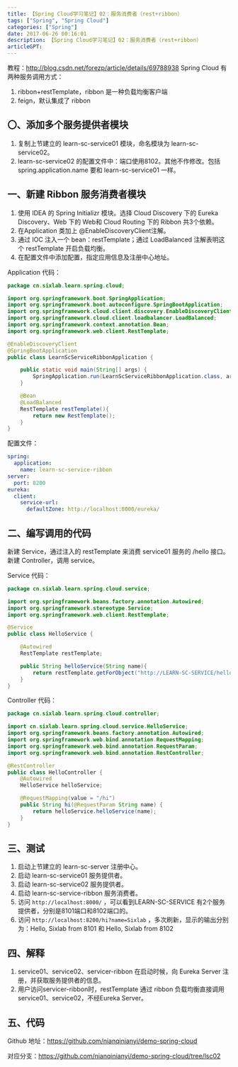 ```yaml
---
title: 【Spring Cloud学习笔记】02：服务消费者（rest+ribbon）
tags: ["Spring", "Spring Cloud"]
categories: ["Spring"]
date: 2017-06-26 00:16:01
description: 【Spring Cloud学习笔记】02：服务消费者（rest+ribbon）
articleGPT: 
---
```


教程：<http://blog.csdn.net/forezp/article/details/69788938> Spring Cloud
有两种服务调用方式：  

  1. ribbon+restTemplate，ribbon 是一种负载均衡客户端
  2. feign，默认集成了 ribbon

## 〇、添加多个服务提供者模块

  1. 复制上节建立的 learn-sc-service01 模块，命名模块为 learn-sc-service02。
  2. learn-sc-service02 的配置文件中：端口使用8102。其他不作修改。包括 spring.application.name 要和 learn-sc-service01 一样。

## 一、新建 Ribbon 服务消费者模块

  1. 使用 IDEA 的 Spring Initializr 模块。选择 Cloud Discovery 下的 Eureka Discovery、Web 下的 Web和 Cloud Routing 下的 Ribbon 共3个依赖。
  2. 在Application 类加上 @EnableDiscoveryClient注解。
  3. 通过 IOC 注入一个 bean：restTemplate；通过 LoadBalanced 注解表明这个 restTemplate 开启负载均衡。
  4. 在配置文件中添加配置，指定应用信息及注册中心地址。

Application 代码：

```Java
package cn.sixlab.learn.spring.cloud;

import org.springframework.boot.SpringApplication;
import org.springframework.boot.autoconfigure.SpringBootApplication;
import org.springframework.cloud.client.discovery.EnableDiscoveryClient;
import org.springframework.cloud.client.loadbalancer.LoadBalanced;
import org.springframework.context.annotation.Bean;
import org.springframework.web.client.RestTemplate;

@EnableDiscoveryClient
@SpringBootApplication
public class LearnScServiceRibbonApplication {

    public static void main(String[] args) {
        SpringApplication.run(LearnScServiceRibbonApplication.class, args);
    }

    @Bean
    @LoadBalanced
    RestTemplate restTemplate(){
        return new RestTemplate();
    }
}
```

配置文件：

```yaml
spring:
  application:
    name: learn-sc-service-ribbon
server:
  port: 8200
eureka:
  client:
    service-url:
      defaultZone: http://localhost:8000/eureka/
```

## 二、编写调用的代码

新建 Service，通过注入的 restTemplate 来消费 service01 服务的 /hello 接口。新建 Controller，调用
service。

Service 代码：

```Java
package cn.sixlab.learn.spring.cloud.service;

import org.springframework.beans.factory.annotation.Autowired;
import org.springframework.stereotype.Service;
import org.springframework.web.client.RestTemplate;

@Service
public class HelloService {

    @Autowired
    RestTemplate restTemplate;

    public String helloService(String name){
        return restTemplate.getForObject("http://LEARN-SC-SERVICE/hello?name=" + name, String.class);
    }
}
```

Controller 代码：

```Java
package cn.sixlab.learn.spring.cloud.controller;

import cn.sixlab.learn.spring.cloud.service.HelloService;
import org.springframework.beans.factory.annotation.Autowired;
import org.springframework.web.bind.annotation.RequestMapping;
import org.springframework.web.bind.annotation.RequestParam;
import org.springframework.web.bind.annotation.RestController;

@RestController
public class HelloController {
    @Autowired
    HelloService helloService;

    @RequestMapping(value = "/hi")
    public String hi(@RequestParam String name) {
        return helloService.helloService(name);
    }
}
```

## 三、测试

  1. 启动上节建立的 learn-sc-server 注册中心。
  2. 启动 learn-sc-service01 服务提供者。
  3. 启动 learn-sc-service02 服务提供者。
  4. 启动 learn-sc-service-ribbon 服务消费者。
  5. 访问 `http://localhost:8000/` ，可以看到LEARN-SC-SERVICE 有2个服务提供者，分别是8101端口和8102端口的。
  6. 访问 `http://localhost:8200/hi?name=Sixlab` ，多次刷新，显示的输出分别为：Hello, Sixlab from 8101 和 Hello, Sixlab from 8102

## 四、解释

  1. service01、service02、servicer-ribbon 在启动时候，向 Eureka Server 注册，并获取服务提供者的信息。
  2. 用户访问servicer-ribbon时，restTemplate 通过 ribbon 负载均衡直接调用 service01、service02，不经Eureka Server。

## 五、代码

Github 地址：<https://github.com/nianqinianyi/demo-spring-cloud>

对应分支：<https://github.com/nianqinianyi/demo-spring-cloud/tree/lsc02>

